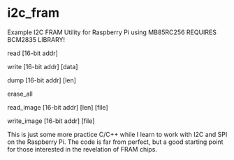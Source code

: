 # i2c_fram
Example I2C FRAM Utility for Raspberry Pi using MB85RC256
REQUIRES BCM2835 LIBRARY!


read [16-bit addr]

write [16-bit addr] [data]

dump [16-bit addr] [len]

erase_all

read_image [16-bit addr] [len] [file]

write_image [16-bit addr] [file]

This is just some more practice C/C++ while I learn to work with I2C and SPI on the Raspberry Pi. The code is far from perfect, but a good starting point for those interested in the revelation of FRAM chips.
